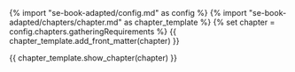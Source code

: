 <frontmatter>
{% import "se-book-adapted/config.md" as config %}
{% import "se-book-adapted/chapters/chapter.md" as chapter_template %}
{% set chapter = config.chapters.gatheringRequirements %}
{{ chapter_template.add_front_matter(chapter) }}
</frontmatter>

{{ chapter_template.show_chapter(chapter) }}